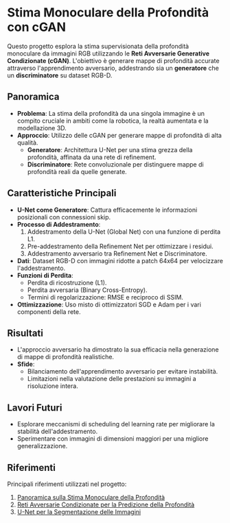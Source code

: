 # Stima Monoculare della Profondità con cGAN

Questo progetto esplora la stima supervisionata della profondità monoculare da immagini RGB utilizzando le **Reti Avversarie Generative Condizionate (cGAN)**. L'obiettivo è generare mappe di profondità accurate attraverso l'apprendimento avversario, addestrando sia un **generatore** che un **discriminatore** su dataset RGB-D.

## Panoramica

- **Problema**: La stima della profondità da una singola immagine è un compito cruciale in ambiti come la robotica, la realtà aumentata e la modellazione 3D.
- **Approccio**: Utilizzo delle cGAN per generare mappe di profondità di alta qualità.
  - **Generatore**: Architettura U-Net per una stima grezza della profondità, affinata da una rete di refinement.
  - **Discriminatore**: Rete convoluzionale per distinguere mappe di profondità reali da quelle generate.

## Caratteristiche Principali

- **U-Net come Generatore**: Cattura efficacemente le informazioni posizionali con connessioni skip.
- **Processo di Addestramento**:
  1. Addestramento della U-Net (Global Net) con una funzione di perdita L1.
  2. Pre-addestramento della Refinement Net per ottimizzare i residui.
  3. Addestramento avversario tra Refinement Net e Discriminatore.
- **Dati**:  Dataset RGB-D con immagini ridotte a patch 64x64 per velocizzare l'addestramento.
- **Funzioni di Perdita**:
  - Perdita di ricostruzione (L1).
  - Perdita avversaria (Binary Cross-Entropy).
  - Termini di regolarizzazione: RMSE e reciproco di SSIM.
- **Ottimizzazione**: Uso misto di ottimizzatori SGD e Adam per i vari componenti della rete.

## Risultati

- L'approccio avversario ha dimostrato la sua efficacia nella generazione di mappe di profondità realistiche.
- **Sfide**:
  - Bilanciamento dell'apprendimento avversario per evitare instabilità.
  - Limitazioni nella valutazione delle prestazioni su immagini a risoluzione intera.

## Lavori Futuri

- Esplorare meccanismi di scheduling del learning rate per migliorare la stabilità dell'addestramento.
- Sperimentare con immagini di dimensioni maggiori per una migliore generalizzazione.

## Riferimenti

Principali riferimenti utilizzati nel progetto:
1. [Panoramica sulla Stima Monoculare della Profondità](https://dx.doi.org/10.1007/s11431-020-1582-8)
2. [Reti Avversarie Condizionate per la Predizione della Profondità](https://arxiv.org/abs/1808.07528)
3. [U-Net per la Segmentazione delle Immagini](https://arxiv.org/abs/1505.04597)
